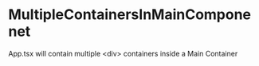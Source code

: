 # MultipleContainersInMainComponenet
App.tsx will contain multiple &lt;div> containers inside a Main Container
